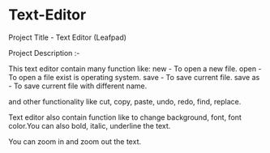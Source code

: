 # Text-Editor

Project Title - Text Editor (Leafpad)

Project Description :- 

This text editor contain many function like:
new - To open a new file.
open - To open a file exist is operating system.
save - To save current file.
save as - To save current file with different name.

and other functionality like cut, copy, paste, undo, redo, find, replace.

Text editor also contain function like to change background, font, font color.You can also bold, italic, underline the text.

You can zoom in and zoom out the text.

